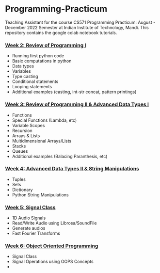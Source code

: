 # Programming-Practicum
Teaching Assistant for the course CS571 Programming Practicum: August - December 2022 Semester at Indian Institute of Technology, Mandi. This repository contains the google colab notebook tutorials.



### [Week 2: Review of Programming I](Week2.ipynb)
- Running first python code
- Basic computations in python
- Data types
- Variables
- Type casting
- Conditional statements
- Looping statements
- Additional examples (casting, int-str concat, pattern printings)


### [Week 3: Review of Programming II & Advanced Data Types I](Week3.ipynb)
- Functions
- Special Functions (Lambda, etc)
- Variable Scopes
- Recursion
- Arrays & Lists
- Multidimensional Arrays/Lists
- Stacks
- Queues
- Additional examples (Balacing Paranthesis, etc)

### [Week 4:  Advanced Data Types II & String Manipulations](Week4.ipynb)
- Tuples
- Sets
- Dictionary
- Python String Manipulations

### [Week 5: Signal Class](Week5.ipynb)
- 1D Audio Signals
- Read/Write Audio using Librosa/SoundFile
- Generate audios
- Fast Fourier Transforms

### [Week 6: Object Oriented Programming]()
- Signal Class
- Signal Operations using OOPS Concepts
-

